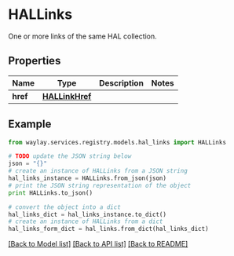# HALLinks

One or more links of the same HAL collection.

## Properties

Name | Type | Description | Notes
------------ | ------------- | ------------- | -------------
**href** | [**HALLinkHref**](HALLinkHref.md) |  | 

## Example

```python
from waylay.services.registry.models.hal_links import HALLinks

# TODO update the JSON string below
json = "{}"
# create an instance of HALLinks from a JSON string
hal_links_instance = HALLinks.from_json(json)
# print the JSON string representation of the object
print HALLinks.to_json()

# convert the object into a dict
hal_links_dict = hal_links_instance.to_dict()
# create an instance of HALLinks from a dict
hal_links_form_dict = hal_links.from_dict(hal_links_dict)
```
[[Back to Model list]](../README.md#documentation-for-models) [[Back to API list]](../README.md#documentation-for-api-endpoints) [[Back to README]](../README.md)


